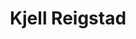 ---
title: 'Kjell Reigstad'
url: 'https://kjellr.com'
tags: ['designer', 'front-end developer']
updatesFeed: 'https://kjellr.com/feed'
nsfw: false
rss: true
---